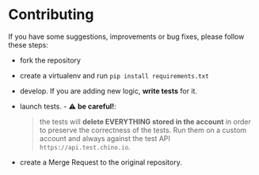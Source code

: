 # Contributing

If you have some suggestions, improvements or bug fixes, 
please follow these steps:

- fork the repository

- create a virtualenv and run `pip install requirements.txt`
  
- develop. If you are adding new logic, **write tests** for it.
  
- launch tests. - :warning: **be careful!**:
  
    > the tests will **delete EVERYTHING stored in the account** in order to
    preserve the correctness of the tests. Run them on a custom account and
    always against the test API `https://api.test.chino.io`.

- create a Merge Request to the original repository.
